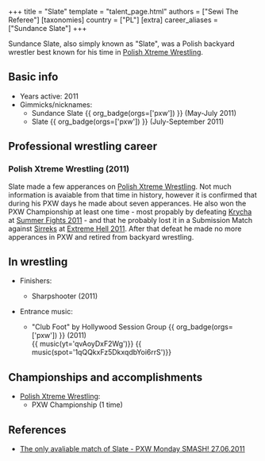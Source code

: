 +++
title = "Slate"
template = "talent_page.html"
authors = ["Sewi The Referee"]
[taxonomies]
country = ["PL"]
[extra]
career_aliases = ["Sundance Slate"]
+++

Sundance Slate, also simply known as "Slate", was a Polish backyard wrestler best known for his time in [Polish Xtreme Wrestling](@/o/pxw.md).

## Basic info

* Years active: 2011
* Gimmicks/nicknames:
  - Sundance Slate {{ org_badge(orgs=['pxw']) }} (May-July 2011)
  - Slate {{ org_badge(orgs=['pxw']) }} (July-September 2011)

## Professional wrestling career

### Polish Xtreme Wrestling (2011)

Slate made a few apperances on [Polish Xtreme Wrestling](@/o/pxw.md). Not much information is avaiable from that time in history, however it is confirmed that during his PXW days he made about seven apperances. He also won the PXW Championship at least one time - most propably by defeating [Krycha](@/w/krycha.md) at [Summer Fights 2011](@/e/pxw/2011-08-20-pxw-summer-fights-2011.md) - and that he probably lost it in a Submission Match against [Sirreks](@/w/sirreks.md) at [Extreme Hell 2011](@/e/pxw/2011-09-24-pxw-extreme-hell-2011.md). After that defeat he made no more apperances in PXW and retired from backyard wrestling.

## In wrestling 

* Finishers:
  - Sharpshooter (2011)

* Entrance music:
  - "Club Foot" by Hollywood Session Group
 {{ org_badge(orgs=['pxw']) }} (2011) <br>
 {{ music(yt='qvAoyDxF2Wg')}}
 {{ music(spot='1qQQkxFz5DkxqdbYoi6rrS')}}

## Championships and accomplishments 

* [Polish Xtreme Wrestling](@/o/pxw.md):
  - PXW Championship (1 time)
 
## References

* [The only avaliable match of Slate - PXW Monday SMASH! 27.06.2011](https://www.youtube.com/watch?v=UlOJRHOJjBY)

